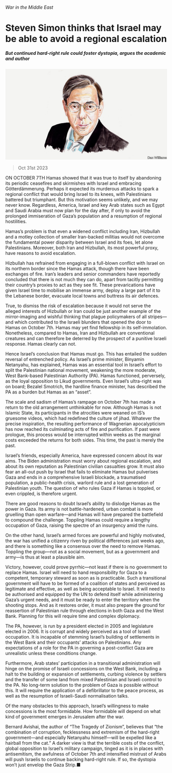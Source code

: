 ###### War in the Middle East

# Steven Simon thinks that Israel may be able to avoid a regional escalation 

##### But continued hard-right rule could foster dystopia, argues the academic and author 

![image](images/20231104_BID002.jpg) 

> Oct 31st 2023 

ON OCTOBER 7TH Hamas showed that it was true to itself by abandoning its periodic ceasefires and skirmishes with Israel and embracing Götterdämmerung. Perhaps it expected its murderous attacks to spark a regional conflict that would bring Israel to its knees, with Palestinians battered but triumphant. But this motivation seems unlikely, and we may never know. Regardless, America, Israel and key Arab states such as Egypt and Saudi Arabia must now plan for the day after, if only to avoid the prolonged immiseration of Gaza’s population and a resumption of regional hostilities.

Hamas’s problem is that even a widened conflict including Iran, Hizbullah and a motley collection of smaller Iran-backed militias would not overcome the fundamental power disparity between Israel and its foes, let alone Palestinians. Moreover, both Iran and Hizbullah, its most powerful proxy, have reasons to avoid escalation. 

Hizbullah has refrained from engaging in a full-blown conflict with Israel on its northern border since the Hamas attack, though there have been exchanges of fire. Iran’s leaders and senior commanders have reportedly concluded that there is not much they can do, apart from tacitly permitting their country’s proxies to act as they see fit. These prevarications have given Israel time to mobilise an immense army, deploy a large part of it to the Lebanese border, evacuate local towns and buttress its air defences.

True, to dismiss the risk of escalation because it would not serve the alleged interests of Hizbullah or Iran could be just another example of the mirror-imaging and wishful thinking that plague policymakers of all stripes—and which contributed to the Israeli blunders that opened the door to Hamas on October 7th. Hamas may yet find fellowship in its self-immolation. Nonetheless, compared to Hamas, Iran and Hizbullah are conventional creatures and can therefore be deterred by the prospect of a punitive Israeli response. Hamas clearly can not.

Hence Israel’s conclusion that Hamas must go. This has entailed the sudden reversal of entrenched policy. As Israel’s prime minister, Binyamin Netanyahu, has explained, Hamas was an essential tool in Israel’s effort to split the Palestinian national movement, weakening the more moderate, West Bank-based Palestinian Authority (PA). Hamas functioned, perversely, as the loyal opposition to Likud governments. Even Israel’s ultra-right was on board; Bezalel Smotrich, the hardline finance minister, has described the PA as a burden but Hamas as an “asset”.

The scale and sadism of Hamas’s rampage on October 7th has made a return to the old arrangement unthinkable for now. Although Hamas is not Islamic State, its participants in the atrocities were weaned on IS’s gruesome videos, which had redefined the culture of jihad. Whatever the precise inspiration, the resulting performance of Wagnerian apocalypticism has now reached its culminating acts of fire and purification. If past were prologue, this process would be interrupted within weeks as the marginal costs exceeded the returns for both sides. This time, the past is merely the past.

Israel’s friends, especially America, have expressed concern about its war aims. The Biden administration must worry about regional escalation, and about its own reputation as Palestinian civilian casualties grow. It must also fear an all-out push by Israel that fails to eliminate Hamas but pulverises Gaza and ends in a comprehensive Israeli blockade, a traumatised population, a public-health crisis, warlord rule and a lost generation of Palestinian youth. The question of who rules Gaza if Hamas is toppled, or even crippled, is therefore urgent.

There are good reasons to doubt Israel’s ability to dislodge Hamas as the power in Gaza. Its army is not battle-hardened, urban combat is more gruelling than open warfare—and Hamas will have prepared the battlefield to compound the challenge. Toppling Hamas could require a lengthy occupation of Gaza, raising the spectre of an insurgency amid the ruins. 

On the other hand, Israel’s armed forces are powerful and highly motivated, the war has unified a citizenry riven by political differences just weeks ago, and there is something like a consensus over the need to remove Hamas. Toppling the group—not as a social movement, but as a government and army—is thus at least a plausible aim.

Victory, however, could prove pyrrhic—not least if there is no government to replace Hamas. Israel will need to hand responsibility for Gaza to a competent, temporary steward as soon as is practicable. Such a transitional government will have to be formed of a coalition of states and perceived as legitimate and effective, as well as being acceptable to Israel. It will need to be authorised and equipped by the UN to defend itself while administering Gaza’s urgent needs, and it must be ready to enter the territory when the shooting stops. And as it restores order, it must also prepare the ground for reassertion of Palestinian rule through elections in both Gaza and the West Bank. Planning for this will require time and complex diplomacy.

The PA, however, is run by a president elected in 2005 and legislature elected in 2006. It is corrupt and widely perceived as a tool of Israeli occupation. It is incapable of stemming Israel’s building of settlements in the West Bank and their occupants’ attacks on Palestinians. Any expectations of a role for the PA in governing a post-conflict Gaza are unrealistic unless these conditions change. 

Furthermore, Arab states’ participation in a transitional administration will hinge on the promise of Israeli concessions on the West Bank, including a halt to the building or expansion of settlements, curbing violence by settlers and the transfer of some land from mixed Palestinian and Israeli control to the PA. No long-term solution to the problem of Gaza is possible without this. It will require the application of a defibrillator to the peace process, as well as the resumption of Israeli-Saudi normalisation talks.

Of the many obstacles to this approach, Israel’s willingness to make concessions is the most formidable. How formidable will depend on what kind of government emerges in Jerusalem after the war. 

Bernard Avishai, the author of “The Tragedy of Zionism”, believes that “the combination of corruption, fecklessness and extremism of the hard-right government—and especially Netanyahu himself—will be expelled like a hairball from the cat.” A darker view is that the terrible costs of the conflict, global opposition to Israel’s military campaign, tinged as it is in places with antisemitism, the awfulness of October 7th and intensified mistrust of Arabs will push Israelis to continue backing hard-right rule. If so, the dystopia won’t just envelop the Gaza Strip.■


